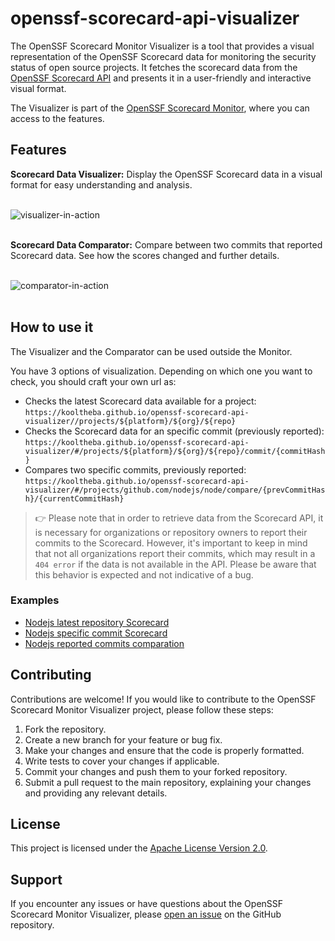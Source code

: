# openssf-scorecard-api-visualizer

The OpenSSF Scorecard Monitor Visualizer is a tool that provides a visual representation of the OpenSSF Scorecard data for monitoring the security status of open source projects. It fetches the scorecard data from the [OpenSSF Scorecard API](https://api.securityscorecards.dev/#/results) and presents it in a user-friendly and interactive visual format.

The Visualizer is part of the [OpenSSF Scorecard Monitor](https://github.com/UlisesGascon/openssf-scorecard-monitor), where you can access to the features.

## Features

**Scorecard Data Visualizer:** Display the OpenSSF Scorecard data in a visual format for easy understanding and analysis.

<br>
    <div>
        <img src='.github/other/demo1.gif' alt="visualizer-in-action"/>
    </div>
</br>

**Scorecard Data Comparator:** Compare between two commits that reported Scorecard data. See how the scores changed and further details.

<br>
    <div>
        <img src='.github/other/gif_comparator.gif' alt="comparator-in-action"/>
    </div>
</br>

## How to use it
The Visualizer and the Comparator can be used outside the Monitor.

You have 3 options of visualization. Depending on which one you want to check, you should craft your own url as:

- Checks the latest Scorecard data available for a project: `https://kooltheba.github.io/openssf-scorecard-api-visualizer//projects/${platform}/${org}/${repo}`
- Checks the Scorecard data for an specific commit (previously reported): `https://kooltheba.github.io/openssf-scorecard-api-visualizer/#/projects/${platform}/${org}/${repo}/commit/{commitHash}`
- Compares two specific commits, previously reported: `https://kooltheba.github.io/openssf-scorecard-api-visualizer/#/projects/github.com/nodejs/node/compare/{prevCommitHash}/{currentCommitHash}`

> 👉 Please note that in order to retrieve data from the Scorecard API, it is necessary for organizations or repository owners to report their commits to the Scorecard. However, it's important to keep in mind that not all organizations report their commits, which may result in a `404 error` if the data is not available in the API. Please be aware that this behavior is expected and not indicative of a bug.

### Examples
- [Nodejs latest repository Scorecard](https://kooltheba.github.io/openssf-scorecard-api-visualizer/#/projects/github.com/nodejs/node)
- [Nodejs specific commit Scorecard](https://kooltheba.github.io/openssf-scorecard-api-visualizer/#/projects/github.com/nodejs/node/commit/da80964a3d708ef3ae42d4424034f155ad37e07d)
- [Nodejs reported commits comparation](https://kooltheba.github.io/openssf-scorecard-api-visualizer/#/projects/github.com/nodejs/node/compare/2ac5e9889aba461f5a54d320973d2574980d206b/da80964a3d708ef3ae42d4424034f155ad37e07d)

## Contributing
Contributions are welcome! If you would like to contribute to the OpenSSF Scorecard Monitor Visualizer project, please follow these steps:

1. Fork the repository.
2. Create a new branch for your feature or bug fix.
3. Make your changes and ensure that the code is properly formatted.
4. Write tests to cover your changes if applicable.
5. Commit your changes and push them to your forked repository.
6. Submit a pull request to the main repository, explaining your changes and providing any relevant details.

## License
This project is licensed under the [Apache License Version 2.0](LICENSE).

## Support
If you encounter any issues or have questions about the OpenSSF Scorecard Monitor Visualizer, please [open an issue](https://github.com/KoolTheba/openssf-scorecard-api-visualizer/issues/new) on the GitHub repository.